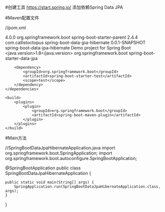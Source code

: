 #创建工具
https://start.spring.io/
添加依赖Spring Data JPA 

#Maven配置文件

//pom.xml
<?xml version="1.0" encoding="UTF-8"?>
<project xmlns="http://maven.apache.org/POM/4.0.0" xmlns:xsi="http://www.w3.org/2001/XMLSchema-instance"
	xsi:schemaLocation="http://maven.apache.org/POM/4.0.0 https://maven.apache.org/xsd/maven-4.0.0.xsd">
	<modelVersion>4.0.0</modelVersion>
	<parent>
		<groupId>org.springframework.boot</groupId>
		<artifactId>spring-boot-starter-parent</artifactId>
		<version>2.4.4</version>
		<relativePath/> <!-- lookup parent from repository -->
	</parent>
	<groupId>com.callistoctopus</groupId>
	<artifactId>spring-boot-data-jpa-hibernate</artifactId>
	<version>0.0.1-SNAPSHOT</version>
	<name>spring-boot-data-jpa-hibernate</name>
	<description>Demo project for Spring Boot</description>
	<properties>
		<java.version>1.8</java.version>
	</properties>
	<dependencies>
		<dependency>
			<groupId>org.springframework.boot</groupId>
			<artifactId>spring-boot-starter-data-jpa</artifactId>
		</dependency>

		<dependency>
			<groupId>org.springframework.boot</groupId>
			<artifactId>spring-boot-starter-test</artifactId>
			<scope>test</scope>
		</dependency>
	</dependencies>

	<build>
		<plugins>
			<plugin>
				<groupId>org.springframework.boot</groupId>
				<artifactId>spring-boot-maven-plugin</artifactId>
			</plugin>
		</plugins>
	</build>

</project>

#Main方法

//SpringBootDataJpaHibernateApplication.java
import org.springframework.boot.SpringApplication;
import org.springframework.boot.autoconfigure.SpringBootApplication;

@SpringBootApplication
public class SpringBootDataJpaHibernateApplication {

	public static void main(String[] args) {
		SpringApplication.run(SpringBootDataJpaHibernateApplication.class, args);
	}

}

